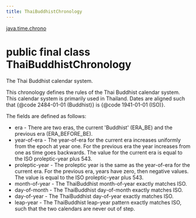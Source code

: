 ```yaml
---
title: ThaiBuddhistChronology
---
```


[java.time.chrono](../packages/#java.time.chrono)

# public final class ThaiBuddhistChronology


The Thai Buddhist calendar system.
 <p>
 This chronology defines the rules of the Thai Buddhist calendar system.
 This calendar system is primarily used in Thailand.
 Dates are aligned such that {@code 2484-01-01 (Buddhist)} is {@code 1941-01-01 (ISO)}.
 <p>
 The fields are defined as follows:
 <ul>
 <li>era - There are two eras, the current 'Buddhist' (ERA_BE) and the previous era (ERA_BEFORE_BE).
 <li>year-of-era - The year-of-era for the current era increases uniformly from the epoch at year one.
  For the previous era the year increases from one as time goes backwards.
  The value for the current era is equal to the ISO proleptic-year plus 543.
 <li>proleptic-year - The proleptic year is the same as the year-of-era for the
  current era. For the previous era, years have zero, then negative values.
  The value is equal to the ISO proleptic-year plus 543.
 <li>month-of-year - The ThaiBuddhist month-of-year exactly matches ISO.
 <li>day-of-month - The ThaiBuddhist day-of-month exactly matches ISO.
 <li>day-of-year - The ThaiBuddhist day-of-year exactly matches ISO.
 <li>leap-year - The ThaiBuddhist leap-year pattern exactly matches ISO, such that the two calendars
  are never out of step.
 </ul>